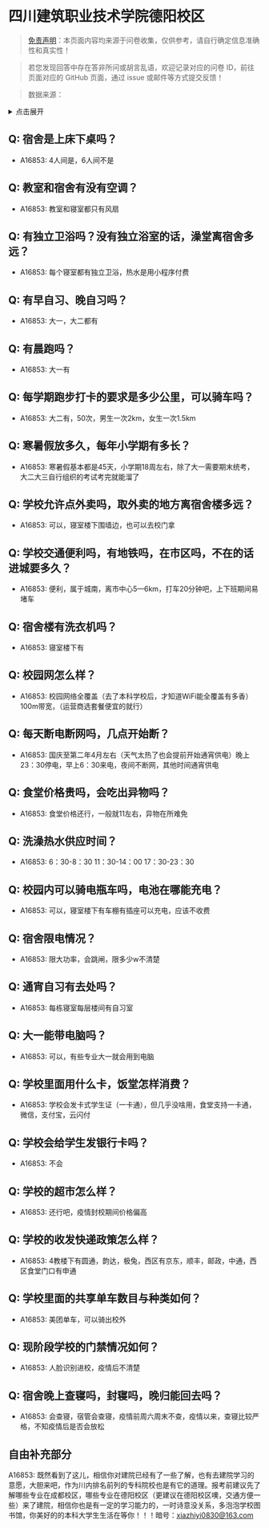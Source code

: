 # 四川建筑职业技术学院德阳校区

> [免责声明](https://colleges.chat/#_3)：本页面内容均来源于问卷收集，仅供参考，请自行确定信息准确性和真实性！

> 若您发现回答中存在答非所问或胡言乱语，欢迎记录对应的问卷 ID，前往页面对应的 GitHub 页面，通过 issue 或邮件等方式提交反馈！

> 数据来源：

<details><summary>点击展开</summary>
<ul>
<li>A16853: 匿名 (2023 年 02 月)</li>
</ul>
</details>

## Q: 宿舍是上床下桌吗？

- A16853: 4人间是，6人间不是

## Q: 教室和宿舍有没有空调？

- A16853: 教室和寝室都只有风扇

## Q: 有独立卫浴吗？没有独立浴室的话，澡堂离宿舍多远？

- A16853: 每个寝室都有独立卫浴，热水是用小程序付费

## Q: 有早自习、晚自习吗？

- A16853: 大一，大二都有

## Q: 有晨跑吗？

- A16853: 大一有

## Q: 每学期跑步打卡的要求是多少公里，可以骑车吗？

- A16853: 大二有，50次，男生一次2km，女生一次1.5km

## Q: 寒暑假放多久，每年小学期有多长？

- A16853: 寒暑假基本都是45天，小学期18周左右，除了大一需要期末统考，大二大三自行组织的考试考完就能溜了

## Q: 学校允许点外卖吗，取外卖的地方离宿舍楼多远？

- A16853: 可以，寝室楼下围墙边，也可以去校门拿

## Q: 学校交通便利吗，有地铁吗，在市区吗，不在的话进城要多久？

- A16853: 便利，属于城南，离市中心5—6km，打车20分钟吧，上下班期间易堵车

## Q: 宿舍楼有洗衣机吗？

- A16853: 寝室楼下有

## Q: 校园网怎么样？

- A16853: 校园网络全覆盖（去了本科学校后，才知道WiFi能全覆盖有多香）100m带宽，（运营商选套餐便宜的就行）

## Q: 每天断电断网吗，几点开始断？

- A16853: 国庆至第二年4月左右（天气太热了也会提前开始通宵供电）晚上23：30停电，早上6：30来电，夜间不断网，其他时间通宵供电

## Q: 食堂价格贵吗，会吃出异物吗？

- A16853: 食堂价格还行，一般就11左右，异物在所难免

## Q: 洗澡热水供应时间？

- A16853: 6：30-8：30   11：30-14：00  17：30-23：30

## Q: 校园内可以骑电瓶车吗，电池在哪能充电？

- A16853: 可以，寝室楼下有车棚有插座可以充电，应该不收费

## Q: 宿舍限电情况？

- A16853: 限大功率，会跳闸，限多少w不清楚

## Q: 通宵自习有去处吗？

- A16853: 每栋寝室每层楼间有自习室

## Q: 大一能带电脑吗？

- A16853: 可以，有些专业大一就会用到电脑

## Q: 学校里面用什么卡，饭堂怎样消费？

- A16853: 学校会发卡式学生证（一卡通），但几乎没啥用，食堂支持一卡通，微信，支付宝，云闪付

## Q: 学校会给学生发银行卡吗？

- A16853: 不会

## Q: 学校的超市怎么样？

- A16853: 还行吧，疫情封校期间价格偏高

## Q: 学校的收发快递政策怎么样？

- A16853: 4教楼下有圆通，韵达，极兔，西区有京东，顺丰，邮政，中通，西区食堂门口有申通

## Q: 学校里面的共享单车数目与种类如何？

- A16853: 美团单车，可以骑出校外

## Q: 现阶段学校的门禁情况如何？

- A16853: 人脸识别进校，疫情后不清楚

## Q: 宿舍晚上查寝吗，封寝吗，晚归能回去吗？

- A16853: 会查寝，宿管会查寝，疫情前周六周末不查，疫情以来，查寝比较严格，不知疫情后是否会放松

## 自由补充部分

A16853: 既然看到了这儿，相信你对建院已经有了一些了解，也有去建院学习的意愿，大胆来吧，作为川内排名前列的专科院校也是有它的道理。报考前建议先了解哪些专业在成都校区，哪些专业在德阳校区（更建议在德阳校区噢，交通方便一些）来了建院，相信你也是有一定的学习能力的，一时诗意没关系，多泡泡学校图书馆，你美好的的本科大学生生活在等你！！！暗号：xiazhiyi0830@163.com